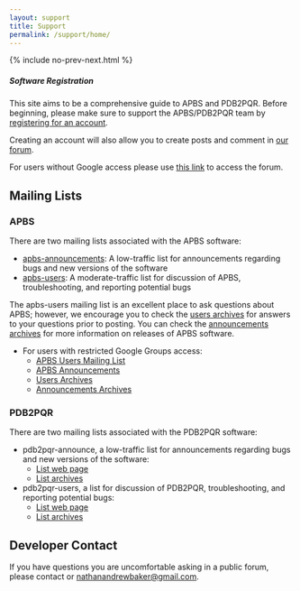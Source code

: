 ```yaml
---
layout: support
title: Support
permalink: /support/home/
---
```


{% include no-prev-next.html %}

<div class="note">
	<h5>Software Registration</h5>
	<p>This site aims to be a comprehensive guide to APBS and PDB2PQR. Before beginning, please make sure to support the APBS/PDB2PQR team by <a href="https://docs.google.com/forms/d/1CsftV09vLGIxeMHwevGy8SDVYKoihs8EWLNjsbjxIRw/viewform">registering for an account</a>.</p>
	<p>Creating an account will also allow you to create posts and comment in <a href="https://groups.google.com/forum/#!forum/apbs-users">our forum</a>.</p>
	For users without Google access please use <a href="http://sourceforge.net/p/apbs/mailman/apbs-users/">this link</a> to access the forum.</p> 
</div>


## Mailing Lists

### APBS

There are two mailing lists associated with the APBS software:

- [apbs-announcements](https://groups.google.com/forum/#%21forum/apbs-announcements): A low-traffic list for announcements regarding bugs and new versions of the software
- [apbs-users](https://groups.google.com/forum/#!forum/apbs-users): A moderate-traffic list for discussion of APBS, troubleshooting, and reporting potential bugs  

The apbs-users mailing list is an excellent place to ask questions about APBS; however, we encourage you to check the [users archives](https://groups.google.com/forum/#%21forum/apbs-users) for answers to your questions prior to posting. You can check the [announcements archives](https://groups.google.com/forum/#!forum/apbs-announcements) for more information on releases of APBS software.

- For users with restricted Google Groups access:
	- [APBS Users Mailing List](https://lists.sourceforge.net/lists/listinfo/apbs-users)
	- [APBS Announcements](https://lists.sourceforge.net/lists/listinfo/apbs-announce)
	- [Users Archives](http://sourceforge.net/p/apbs/mailman/apbs-users/)
	- [Announcements Archives](http://sourceforge.net/p/apbs/mailman/apbs-announce/)


### PDB2PQR

There are two mailing lists associated with the PDB2PQR software:

- pdb2pqr-announce, a low-traffic list for announcements regarding bugs and new versions of the software:
	- [List web page](https://lists.sourceforge.net/lists/listinfo/pdb2pqr-announce)
	- [List archives](http://sourceforge.net/p/pdb2pqr/mailman/pdb2pqr-announce)
- pdb2pqr-users, a list for discussion of PDB2PQR, troubleshooting, and reporting potential bugs:
	- [List web page](https://lists.sourceforge.net/lists/listinfo/pdb2pqr-users)
	- [List archives](http://sourceforge.net/p/pdb2pqr/mailman/pdb2pqr-users)

<!---
- Users with restricted access to Google Groups:
	- [APBS Users](https://lists.sourceforge.net/lists/listinfo/apbs-users)
	- [APBS Announcements](https://lists.sourceforge.net/lists/listinfo/apbs-announce)--->

## Developer Contact

If you have questions you are uncomfortable asking in a public forum, please contact or <a href="mailto:nathanandrewbaker@gmail.com">nathanandrewbaker@gmail.com</a>.
